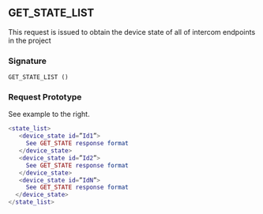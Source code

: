 ## GET\_STATE\_LIST

This request is issued to obtain the device state of all of intercom endpoints in the project


### Signature

`GET_STATE_LIST ()`


### Request Prototype

See example to the right.

```lua
<state_list>
   <device_state id=”Id1”> 
     See GET_STATE response format
   </device_state>
   <device_state id=”Id2”> 
     See GET_STATE response format
   </device_state>
   <device_state id=”IdN”> 
     See GET_STATE response format
  </device_state>
</state_list>
```

